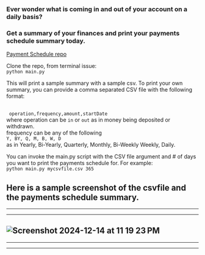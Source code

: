 <h3>Ever wonder what is coming in and out of your account on a daily basis?</h3>
<h3>Get a summary of your finances and print your payments schedule summary today.</h3>

<p><a href="https://github.com/joveuh/payments-schedule">Payment Schedule repo</a></p>
Clone the repo, from terminal issue:
<br><code>python main.py</code><br>

This will print a sample summary with a sample csv.
To print your own summary, you can provide a comma separated CSV file with the following format:

<br><code>
operation,frequency,amount,startDate
</code><br>
where operation can be <code>in</code> or <code>out</code> as in money being deposited or withdrawn. 
<br>
frequency can be any of the following<code> Y, BY, Q, M, B, W, D </code><br>
as in Yearly, Bi-Yearly, Quarterly, Monthly, Bi-Weekly Weekly, Daily.<br>

You can invoke the main.py script with the CSV file argument and # of days you want to print the payments schedule for.
For example:
<br><code>python main.py mycsvfile.csv 365</code><br>



Here is a sample screenshot of the csvfile and the payments schedule summary.
-----------------------------------------------
-----------------------------------------------
-----------------------------------------------
![Screenshot 2024-12-14 at 11 19 23 PM](https://github.com/user-attachments/assets/a524b2e1-c302-4d8d-80c5-86848c5fdf60)
-----------------------------------------------
-----------------------------------------------
-----------------------------------------------
